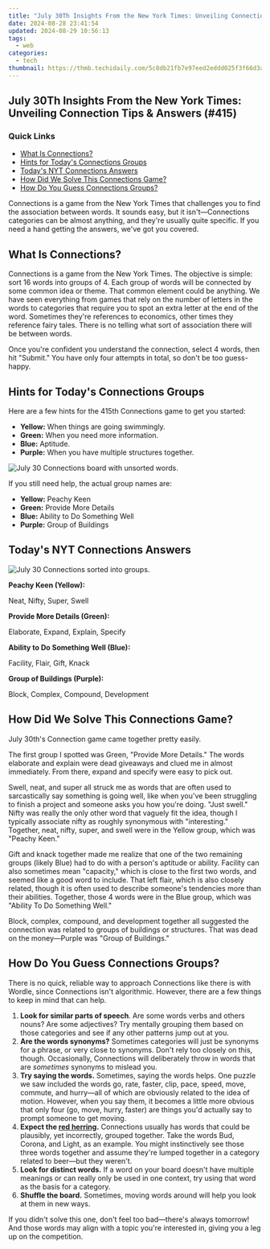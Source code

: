 ```yaml
---
title: "July 30Th Insights From the New York Times: Unveiling Connection Tips & Answers (#415)"
date: 2024-08-28 23:41:54
updated: 2024-08-29 10:56:13
tags:
  - web
categories:
  - tech
thumbnail: https://thmb.techidaily.com/5c8db21fb7e97eed2eddd025f3f66d3a9e58c7bc74fde8e765814f3eec97fd83.jpg
---
```


## July 30Th Insights From the New York Times: Unveiling Connection Tips & Answers (#415)

### Quick Links

* [What Is Connections?](https://some-techniques.techidaily.com/new-from-ground-to-sky-discovering-mavic-pro-wonders/)
* [Hints for Today's Connections Groups](https://android-location-track.techidaily.com/top-5-car-locator-apps-for-samsung-galaxy-s23-fe-drfone-by-drfone-virtual-android/)
* [Today's NYT Connections Answers](https://instagram-video-recordings.techidaily.com/2024-approved-mastering-video-spin-perfecting-instagram-posts/)
* [How Did We Solve This Connections Game?](https://bypass-frp.techidaily.com/easy-guide-how-to-bypass-xiaomi-mix-fold-3-frp-android-10111213-by-drfone-android/)
* [How Do You Guess Connections Groups?](https://win-able.techidaily.com/1722990937864-beat-the-waiting-game-quick-fixes-for-long-loading-on-fallout-4/)

 Connections is a game from the New York Times that challenges you to find the association between words. It sounds easy, but it isn't—Connections categories can be almost anything, and they're usually quite specific. If you need a hand getting the answers, we've got you covered.

##  What Is Connections?

 Connections is a game from the New York Times. The objective is simple: sort 16 words into groups of 4\. Each group of words will be connected by some common idea or theme. That common element could be anything. We have seen everything from games that rely on the number of letters in the words to categories that require you to spot an extra letter at the end of the word. Sometimes they're references to economics, other times they reference fairy tales. There is no telling what sort of association there will be between words.

 Once you're confident you understand the connection, select 4 words, then hit "Submit." You have only four attempts in total, so don't be too guess-happy.

##  Hints for Today's Connections Groups

 Here are a few hints for the 415th Connections game to get you started:

* **Yellow:** When things are going swimmingly.
* **Green:** When you need more information.
* **Blue:** Aptitude.
* **Purple:** When you have multiple structures together.

![July 30 Connections board with unsorted words.](https://static1.howtogeekimages.com/wordpress/wp-content/uploads/2024/07/july-30-connections-empty.png) 

 If you still need help, the actual group names are:

* **Yellow:** Peachy Keen
* **Green:** Provide More Details
* **Blue:** Ability to Do Something Well
* **Purple:** Group of Buildings

##  Today's NYT Connections Answers

![July 30 Connections sorted into groups.](https://static1.howtogeekimages.com/wordpress/wp-content/uploads/2024/07/july-30-connections.png) 

**Peachy Keen (Yellow):** 

 Neat, Nifty, Super, Swell

**Provide More Details (Green):** 

 Elaborate, Expand, Explain, Specify 

**Ability to Do Something Well (Blue):** 

 Facility, Flair, Gift, Knack

**Group of Buildings (Purple):** 

 Block, Complex, Compound, Development

##  How Did We Solve This Connections Game?

 July 30th's Connection game came together pretty easily. 

 The first group I spotted was Green, "Provide More Details." The words elaborate and explain were dead giveaways and clued me in almost immediately. From there, expand and specify were easy to pick out. 

 Swell, neat, and super all struck me as words that are often used to sarcastically say something is going well, like when you've been struggling to finish a project and someone asks you how you're doing. "Just swell." Nifty was really the only other word that vaguely fit the idea, though I typically associate nifty as roughly synonymous with "interesting." Together, neat, nifty, super, and swell were in the Yellow group, which was "Peachy Keen." 

 Gift and knack together made me realize that one of the two remaining groups (likely Blue) had to do with a person's aptitude or ability. Facility can also sometimes mean "capacity," which is close to the first two words, and seemed like a good word to include. That left flair, which is also closely related, though it is often used to describe someone's tendencies more than their abilities. Together, those 4 words were in the Blue group, which was "Ability To Do Something Well." 

 Block, complex, compound, and development together all suggested the connection was related to groups of buildings or structures. That was dead on the money—Purple was "Group of Buildings." 

##  How Do You Guess Connections Groups?

 There is no quick, reliable way to approach Connections like there is with Wordle, since Connections isn't algorithmic. However, there are a few things to keep in mind that can help.

1. **Look for similar parts of speech**. Are some words verbs and others nouns? Are some adjectives? Try mentally grouping them based on those categories and see if any other patterns jump out at you.
2. **Are the words synonyms?** Sometimes categories will just be synonyms for a phrase, or very close to synonyms. Don't rely too closely on this, though. Occasionally, Connections will deliberately throw in words that are _sometimes_ synonyms to mislead you.
3. **Try saying the words.** Sometimes, saying the words helps. One puzzle we saw included the words go, rate, faster, clip, pace, speed, move, commute, and hurry—all of which are obviously related to the idea of motion. However, when you say them, it becomes a little more obvious that only four (go, move, hurry, faster) are things you'd actually say to prompt someone to get moving.
4. **Expect the [red herring](https://www.merriam-webster.com/dictionary/red%20herring).** Connections usually has words that could be plausibly, yet incorrectly, grouped together. Take the words Bud, Corona, and Light, as an example. You might instinctively see those three words together and assume they're lumped together in a category related to beer—but they weren't.
5. **Look for distinct words.** If a word on your board doesn't have multiple meanings or can really only be used in one context, try using that word as the basis for a category.
6. **Shuffle the board.** Sometimes, moving words around will help you look at them in new ways.

 If you didn't solve this one, don't feel too bad—there's always tomorrow! And those words may align with a topic you're interested in, giving you a leg up on the competition.

<ins class="adsbygoogle"
     style="display:block"
     data-ad-format="autorelaxed"
     data-ad-client="ca-pub-7571918770474297"
     data-ad-slot="1223367746"></ins>



<ins class="adsbygoogle"
     style="display:block"
     data-ad-client="ca-pub-7571918770474297"
     data-ad-slot="8358498916"
     data-ad-format="auto"
     data-full-width-responsive="true"></ins>
